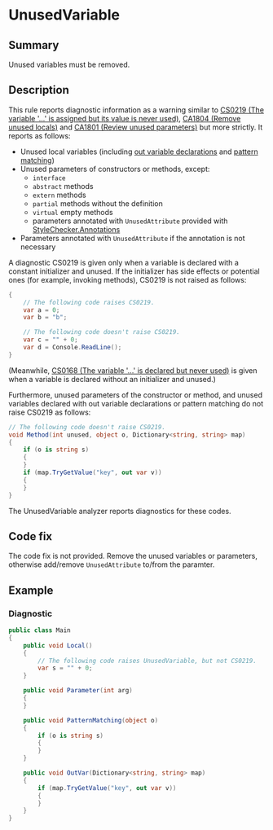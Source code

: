 # UnusedVariable

## Summary

Unused variables must be removed.

## Description

This rule reports diagnostic information as a warning similar to
[CS0219 (The variable '...' is assigned but its value is never used)][cs0219],
[CA1804 (Remove unused locals)][ca1804] and
[CA1801 (Review unused parameters)][ca1801] but more strictly.
It reports as follows:

- Unused local variables (including [out variable declarations][out-var]
  and [pattern matching][pattern-matching])
- Unused parameters of constructors or methods, except:
  - `interface`
  - `abstract` methods
  - `extern` methods
  - `partial` methods without the definition
  - `virtual` empty methods
  - parameters annotated with `UnusedAttribute` provided with
    [StyleChecker.Annotations][stylechecker-annotations]
- Parameters annotated with `UnusedAttribute` if the annotation is
  not necessary

A diagnostic CS0219 is given only when a variable is declared with
a constant initializer and unused. If the initializer has side effects
or potential ones (for example, invoking methods),
CS0219 is not raised as follows:

```csharp
{
    // The following code raises CS0219.
    var a = 0;
    var b = "b";

    // The following code doesn't raise CS0219.
    var c = "" + 0;
    var d = Console.ReadLine();
}
```

(Meanwhile, [CS0168 (The variable '...' is declared but never used)][cs0168]
is given when a variable is declared without an initializer and unused.)

Furthermore, unused parameters of the constructor or method,
and unused variables declared with out variable declarations or
pattern matching
do not raise CS0219 as follows:

```csharp
// The following code doesn't raise CS0219.
void Method(int unused, object o, Dictionary<string, string> map)
{
    if (o is string s)
    {
    }
    if (map.TryGetValue("key", out var v))
    {
    }
}
```

The UnusedVariable analyzer reports diagnostics for these codes.

## Code fix

The code fix is not provided. Remove the unused variables or parameters,
otherwise add/remove `UnusedAttribute` to/from the paramter.

## Example

### Diagnostic

```csharp
public class Main
{
    public void Local()
    {
        // The following code raises UnusedVariable, but not CS0219.
        var s = "" + 0;
    }

    public void Parameter(int arg)
    {
    }

    public void PatternMatching(object o)
    {
        if (o is string s)
        {
        }
    }

    public void OutVar(Dictionary<string, string> map)
    {
        if (map.TryGetValue("key", out var v))
        {
        }
    }
}
```

[cs0168]:
  https://docs.microsoft.com/en-us/dotnet/csharp/misc/cs0168
[cs0219]:
  https://docs.microsoft.com/en-us/dotnet/csharp/misc/cs0219
[ca1804]:
  https://docs.microsoft.com/en-us/visualstudio/code-quality/ca1804-remove-unused-locals?view=vs-2017
[ca1801]:
  https://docs.microsoft.com/en-us/visualstudio/code-quality/ca1801-review-unused-parameters?view=vs-2017
[out-var]:
  https://github.com/dotnet/csharplang/blob/master/proposals/csharp-7.0/out-var.md
[pattern-matching]:
  https://github.com/dotnet/csharplang/blob/master/proposals/csharp-7.0/pattern-matching.md
[stylechecker-annotations]:
  https://www.nuget.org/packages/StyleChecker.Annotations/
